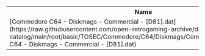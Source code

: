 <table>
<tr><th>Name</th><th>Size</th></tr>
<tr><td>[Commodore C64 - Diskmags - Commercial - [D81].dat](https://raw.githubusercontent.com/open-retrogaming-archive/dat-catalog/main/root/basic/TOSEC/Commodore/C64/Diskmags/Commercial/[D81]/Commodore C64 - Diskmags - Commercial - [D81].dat)</td><td>130655</td></tr>
</table>
